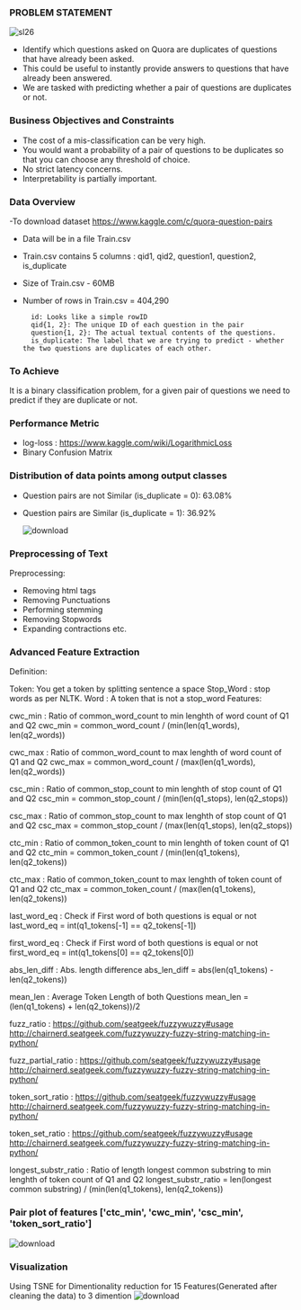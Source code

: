 ### PROBLEM STATEMENT

![sl26](https://user-images.githubusercontent.com/39160589/60081650-35f9f280-9758-11e9-97a4-91af2c054fd7.jpg)

- Identify which questions asked on Quora are duplicates of questions that have already been asked.
- This could be useful to instantly provide answers to questions that have already been answered.
- We are tasked with predicting whether a pair of questions are duplicates or not.

### Business Objectives and Constraints

- The cost of a mis-classification can be very high.
- You would want a probability of a pair of questions to be duplicates so that you can choose any threshold of choice.
- No strict latency concerns.
- Interpretability is partially important.

### Data Overview
-To download dataset https://www.kaggle.com/c/quora-question-pairs 
- Data will be in a file Train.csv 
- Train.csv contains 5 columns : qid1, qid2, question1, question2, is_duplicate 
- Size of Train.csv - 60MB 
- Number of rows in Train.csv = 404,290

        id: Looks like a simple rowID
        qid{1, 2}: The unique ID of each question in the pair
        question{1, 2}: The actual textual contents of the questions.
        is_duplicate: The label that we are trying to predict - whether the two questions are duplicates of each other.

### To Achieve
It is a binary classification problem, for a given pair of questions we need to predict if they are duplicate or not.

### Performance Metric

- log-loss : https://www.kaggle.com/wiki/LogarithmicLoss
- Binary Confusion Matrix

### Distribution of data points among output classes
- Question pairs are not Similar (is_duplicate = 0):
   63.08%

- Question pairs are Similar (is_duplicate = 1):
   36.92%
   
   ![download](https://user-images.githubusercontent.com/39160589/60083694-30061080-975c-11e9-8fb6-5b754cbced25.png)

### Preprocessing of Text
Preprocessing:
-  Removing html tags
-  Removing Punctuations
-  Performing stemming
-  Removing Stopwords
-  Expanding contractions etc.


### Advanced Feature Extraction 


Definition:

Token: You get a token by splitting sentence a space
Stop_Word : stop words as per NLTK.
Word : A token that is not a stop_word
Features:

cwc_min : Ratio of common_word_count to min lenghth of word count of Q1 and Q2 
cwc_min = common_word_count / (min(len(q1_words), len(q2_words)) 

cwc_max : Ratio of common_word_count to max lenghth of word count of Q1 and Q2 
cwc_max = common_word_count / (max(len(q1_words), len(q2_words)) 

csc_min : Ratio of common_stop_count to min lenghth of stop count of Q1 and Q2 
csc_min = common_stop_count / (min(len(q1_stops), len(q2_stops)) 

csc_max : Ratio of common_stop_count to max lenghth of stop count of Q1 and Q2
csc_max = common_stop_count / (max(len(q1_stops), len(q2_stops)) 

ctc_min : Ratio of common_token_count to min lenghth of token count of Q1 and Q2
ctc_min = common_token_count / (min(len(q1_tokens), len(q2_tokens)) 


ctc_max : Ratio of common_token_count to max lenghth of token count of Q1 and Q2
ctc_max = common_token_count / (max(len(q1_tokens), len(q2_tokens)) 


last_word_eq : Check if First word of both questions is equal or not
last_word_eq = int(q1_tokens[-1] == q2_tokens[-1]) 


first_word_eq : Check if First word of both questions is equal or not
first_word_eq = int(q1_tokens[0] == q2_tokens[0]) 


abs_len_diff : Abs. length difference
abs_len_diff = abs(len(q1_tokens) - len(q2_tokens)) 


mean_len : Average Token Length of both Questions
mean_len = (len(q1_tokens) + len(q2_tokens))/2 


fuzz_ratio : https://github.com/seatgeek/fuzzywuzzy#usage http://chairnerd.seatgeek.com/fuzzywuzzy-fuzzy-string-matching-in-python/ 


fuzz_partial_ratio : https://github.com/seatgeek/fuzzywuzzy#usage http://chairnerd.seatgeek.com/fuzzywuzzy-fuzzy-string-matching-in-python/ 


token_sort_ratio : https://github.com/seatgeek/fuzzywuzzy#usage http://chairnerd.seatgeek.com/fuzzywuzzy-fuzzy-string-matching-in-python/ 

token_set_ratio : https://github.com/seatgeek/fuzzywuzzy#usage http://chairnerd.seatgeek.com/fuzzywuzzy-fuzzy-string-matching-in-python/ 

longest_substr_ratio : Ratio of length longest common substring to min lenghth of token count of Q1 and Q2
longest_substr_ratio = len(longest common substring) / (min(len(q1_tokens), len(q2_tokens))


### Pair plot of features ['ctc_min', 'cwc_min', 'csc_min', 'token_sort_ratio']

![download](https://user-images.githubusercontent.com/39160589/60084102-ec5fd680-975c-11e9-9f0e-ae57625065de.png)

### Visualization
  Using TSNE for Dimentionality reduction for 15 Features(Generated after cleaning the data) to 3 dimention
  ![download](https://user-images.githubusercontent.com/39160589/60084297-406abb00-975d-11e9-9d78-1c86d027456e.png)
